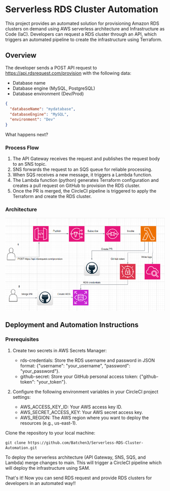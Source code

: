 # Serverless RDS Cluster Automation

This project provides an automated solution for provisioning Amazon RDS clusters on demand using AWS serverless architecture and Infrastructure as Code (IaC). Developers can request a RDS cluster through an API, which triggers an automated pipeline to create the infrastructure using Terraform.

## Overview
The developer sends a POST API request to https://api.rdsrequest.com/provision with the following data:
- Database name
- Database engine (MySQL, PostgreSQL)
- Database environment (Dev/Prod)
```json
{
  "databaseName": "mydatabase",
  "databaseEngine": "MySQL",
  "environment": "Dev"
}
```
What happens next?

### Process Flow

1. The API Gateway receives the request and publishes the request body to an SNS topic.
2. SNS forwards the request to an SQS queue for reliable processing.
3. When SQS receives a new message, it triggers a Lambda function.
4. The Lambda function (python) generates Terraform configuration and creates a pull request on GitHub to provision the RDS cluster.
5. Once the PR is merged, the CircleCI pipeline is triggered to apply the Terraform and create the RDS cluster.

### Architecture

![Architecture](architecture.png)

## Deployment and Automation Instructions

### Prerequisites
1. Create two secrets in AWS Secrets Manager: 
    - rds-credentials: Store the RDS username and password in JSON format: {"username": "your_username", "password": "your_password"}. 
    - github-secret: Store your GitHub personal access token: {"github-token": "your_token"}.

2. Configure the following environment variables in your CircleCI project settings:
    - AWS_ACCESS_KEY_ID: Your AWS access key ID.
    - AWS_SECRET_ACCESS_KEY: Your AWS secret access key.
    - AWS_REGION: The AWS region where you want to deploy the resources (e.g., us-east-1).

Clone the repository to your local machine:
```
git clone https://github.com/Batchen3/Serverless-RDS-Cluster-Automation.git
```
To deploy the serverless architecture (API Gateway, SNS, SQS, and Lambda) merge changes to main.
This will trigger a CircleCI pipeline which will deploy the infrastructure using SAM.

That's it! Now you can send RDS request and provide RDS clusters for developers in an automated way!!